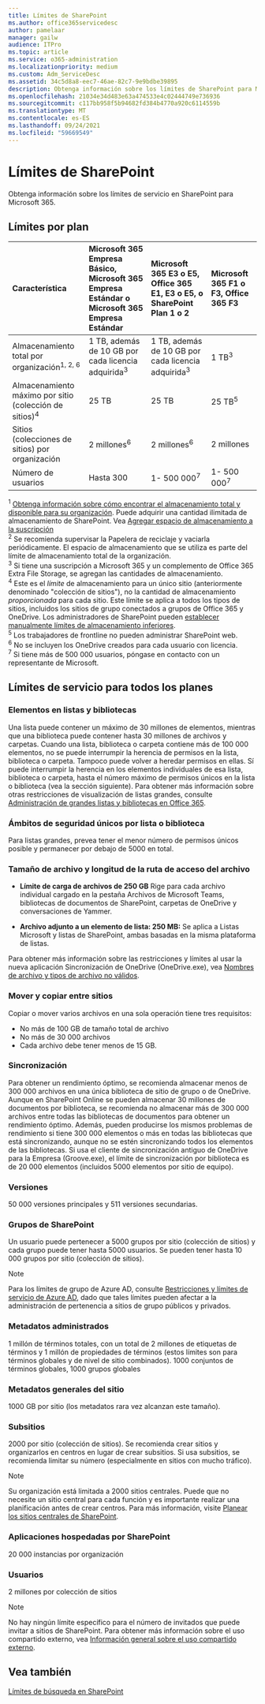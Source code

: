 ```yaml
---
title: Límites de SharePoint
ms.author: office365servicedesc
author: pamelaar
manager: gailw
audience: ITPro
ms.topic: article
ms.service: o365-administration
ms.localizationpriority: medium
ms.custom: Adm_ServiceDesc
ms.assetid: 34c5d8a8-eec7-46ae-82c7-9e9bdbe39895
description: Obtenga información sobre los límites de SharePoint para Microsoft 365 y planes independientes.
ms.openlocfilehash: 21034e34d483e63a474533e4c02444749e736936
ms.sourcegitcommit: c117bb958f5b94682fd384b4770a920c6114559b
ms.translationtype: MT
ms.contentlocale: es-ES
ms.lasthandoff: 09/24/2021
ms.locfileid: "59669549"
---
```

# <a name="sharepoint-limits"></a>Límites de SharePoint

Obtenga información sobre los límites de servicio en SharePoint para Microsoft 365.
  
## <a name="limits-by-plan"></a>Límites por plan 

| Característica | Microsoft 365 Empresa Básico, Microsoft 365 Empresa Estándar o Microsoft 365 Empresa Estándar | Microsoft 365 E3 o E5, Office 365 E1, E3 o E5, o SharePoint Plan 1 o 2 | Microsoft 365 F1 o F3, Office 365 F3 |
|:-----|:-----|:-----|:-----|
|Almacenamiento total por organización<sup>1, 2, 6</sup> <br/> |1 TB, además de 10 GB por cada licencia adquirida<sup>3</sup>  <br/> |1 TB, además de 10 GB por cada licencia adquirida<sup>3</sup> <br/> |1 TB<sup>3</sup> <br/> |
|Almacenamiento máximo por sitio (colección de sitios)<sup>4</sup><br/> |25 TB <br/> |25 TB <br/> |25 TB<sup>5</sup> <br/> |
|Sitios (colecciones de sitios) por organización  <br/> |2 millones<sup>6</sup> <br/> |2 millones<sup>6</sup> <br/> |2 millones<br/> |
|Número de usuarios  <br/> |Hasta 300  <br/> |1- 500 000<sup>7</sup> <br/> |1- 500 000<sup>7</sup> <br/> |
   
<sup>1</sup> [Obtenga información sobre cómo encontrar el almacenamiento total y disponible para su organización](/sharepoint/manage-site-collection-storage-limits). Puede adquirir una cantidad ilimitada de almacenamiento de SharePoint. Vea [Agregar espacio de almacenamiento a la suscripción](/office365/admin/subscriptions-and-billing/add-storage-space) 
<br/><sup>2</sup> Se recomienda supervisar la Papelera de reciclaje y vaciarla periódicamente. El espacio de almacenamiento que se utiliza es parte del límite de almacenamiento total de la organización. 
<br/> <sup>3</sup> Si tiene una suscripción a Microsoft 365 y un complemento de Office 365 Extra File Storage, se agregan las cantidades de almacenamiento. 
<br/> <sup>4</sup> Este es el *límite* de almacenamiento para un único sitio (anteriormente denominado "colección de sitios"), no la cantidad de almacenamiento *proporcionada* para cada sitio. Este límite se aplica a todos los tipos de sitios, incluidos los sitios de grupo conectados a grupos de Office 365 y OneDrive. Los administradores de SharePoint pueden [establecer manualmente límites de almacenamiento inferiores](/sharepoint/manage-site-collection-storage-limits#manage-individual-site-storage-limits). 
<br/> <sup>5</sup> Los trabajadores de frontline no pueden administrar SharePoint web. 
<br/> <sup>6</sup> No se incluyen los OneDrive creados para cada usuario con licencia. 
<br/> <sup>7</sup> Si tiene más de 500 000 usuarios, póngase en contacto con un representante de Microsoft. 
  
## <a name="service-limits-for-all-plans"></a>Límites de servicio para todos los planes

### <a name="items-in-lists-and-libraries"></a>Elementos en listas y bibliotecas

Una lista puede contener un máximo de 30 millones de elementos, mientras que una biblioteca puede contener hasta 30 millones de archivos y carpetas. Cuando una lista, biblioteca o carpeta contiene más de 100 000 elementos, no se puede interrumpir la herencia de permisos en la lista, biblioteca o carpeta. Tampoco puede volver a heredar permisos en ellas. Sí puede interrumpir la herencia en los elementos individuales de esa lista, biblioteca o carpeta, hasta el número máximo de permisos únicos en la lista o biblioteca (vea la sección siguiente). Para obtener más información sobre otras restricciones de visualización de listas grandes, consulte [Administración de grandes listas y bibliotecas en Office 365](https://support.office.com/article/b4038448-ec0e-49b7-b853-679d3d8fb784).

### <a name="unique-security-scopes-per-list-or-library"></a>Ámbitos de seguridad únicos por lista o biblioteca

Para listas grandes, prevea tener el menor número de permisos únicos posible y permanecer por debajo de 5000 en total.

### <a name="file-size-and-file-path-length"></a>Tamaño de archivo y longitud de la ruta de acceso del archivo

- **Límite de carga de archivos de 250 GB** Rige para cada archivo individual cargado en la pestaña Archivos de Microsoft Teams, bibliotecas de documentos de SharePoint, carpetas de OneDrive y conversaciones de Yammer.

- **Archivo adjunto a un elemento de lista: 250 MB:** Se aplica a Listas Microsoft y listas de SharePoint, ambas basadas en la misma plataforma de listas.

Para obtener más información sobre las restricciones y límites al usar la nueva aplicación Sincronización de OneDrive (OneDrive.exe), vea [Nombres de archivo y tipos de archivo no válidos](https://support.office.com/article/64883a5d-228e-48f5-b3d2-eb39e07630fa).

### <a name="moving-and-copying-across-sites"></a>Mover y copiar entre sitios

Copiar o mover varios archivos en una sola operación tiene tres requisitos:

- No más de 100 GB de tamaño total de archivo
- No más de 30 000 archivos
- Cada archivo debe tener menos de 15 GB.

### <a name="sync"></a>Sincronización

Para obtener un rendimiento óptimo, se recomienda almacenar menos de 300 000 archivos en una única biblioteca de sitio de grupo o de OneDrive. Aunque en SharePoint Online se pueden almacenar 30 millones de documentos por biblioteca, se recomienda no almacenar más de 300 000 archivos entre todas las bibliotecas de documentos para obtener un rendimiento óptimo. Además, pueden producirse los mismos problemas de rendimiento si tiene 300 000 elementos o más en todas las bibliotecas que está sincronizando, aunque no se estén sincronizando todos los elementos de las bibliotecas. Si usa el cliente de sincronización antiguo de OneDrive para la Empresa (Groove.exe), el límite de sincronización por biblioteca es de 20 000 elementos (incluidos 5000 elementos por sitio de equipo).

### <a name="versions"></a>Versiones

50 000 versiones principales y 511 versiones secundarias.

### <a name="sharepoint-groups"></a>Grupos de SharePoint

Un usuario puede pertenecer a 5000 grupos por sitio (colección de sitios) y cada grupo puede tener hasta 5000 usuarios. Se pueden tener hasta 10 000 grupos por sitio (colección de sitios).

> [!NOTE]
> Para los límites de grupo de Azure AD, consulte [Restricciones y límites de servicio de Azure AD](/azure/active-directory/users-groups-roles/directory-service-limits-restrictions), dado que tales límites pueden afectar a la administración de pertenencia a sitios de grupo públicos y privados.

### <a name="managed-metadata"></a>Metadatos administrados

1 millón de términos totales, con un total de 2 millones de etiquetas de términos y 1 millón de propiedades de términos (estos límites son para términos globales y de nivel de sitio combinados). 1000 conjuntos de términos globales, 1000 grupos globales

### <a name="overall-site-metadata"></a>Metadatos generales del sitio

1000 GB por sitio (los metadatos rara vez alcanzan este tamaño).

### <a name="subsites"></a>Subsitios

2000 por sitio (colección de sitios). Se recomienda crear sitios y organizarlos en centros en lugar de crear subsitios. Si usa subsitios, se recomienda limitar su número (especialmente en sitios con mucho tráfico).

> [!NOTE]
> Su organización está limitada a 2000 sitios centrales. Puede que no necesite un sitio central para cada función y es importante realizar una planificación antes de crear centros. Para más información, visite [Planear los sitios centrales de SharePoint](/sharepoint/planning-hub-sites).

### <a name="sharepoint-hosted-applications"></a>Aplicaciones hospedadas por SharePoint

20 000 instancias por organización

### <a name="users"></a>Usuarios

2 millones por colección de sitios

> [!NOTE]
> No hay ningún límite específico para el número de invitados que puede invitar a sitios de SharePoint. Para obtener más información sobre el uso compartido externo, vea [Información general sobre el uso compartido externo](/sharepoint/external-sharing-overview).

## <a name="see-also"></a>Vea también

[Límites de búsqueda en SharePoint](/sharepoint/search-limits)